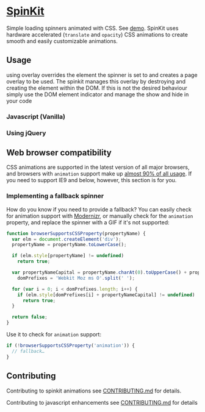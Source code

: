 # [SpinKit](http://tobiasahlin.com/spinkit/)

Simple loading spinners animated with CSS. See [demo](http://tobiasahlin.com/spinkit/). SpinKit uses hardware accelerated (`translate` and `opacity`) CSS animations to create smooth and easily customizable animations. 

## Usage

using overlay overrides the element the spinner is set to and creates a page overlay to be used. The spinkit manages this overlay by destroying and creating the element within the DOM. If this is not the desired behaviour simply use the DOM element indicator and manage the show and hide in your code

### Javascript (Vanilla)

### Using jQuery


## Web browser compatibility

CSS animations are supported in the latest version of all major browsers, and browsers with `animation` support make up [almost 90% of all usage](http://caniuse.com/#feat=css-animation). If you need to support IE9 and below, however, this section is for you.

### Implementing a fallback spinner

How do you know if you need to provide a fallback? You can easily check for animation support with [Modernizr](http://modernizr.com), or manually check for the `animation` property, and replace the spinner with a GIF if it's not supported:

```javascript
function browserSupportsCSSProperty(propertyName) {
  var elm = document.createElement('div');
  propertyName = propertyName.toLowerCase();

  if (elm.style[propertyName] != undefined)
    return true;

  var propertyNameCapital = propertyName.charAt(0).toUpperCase() + propertyName.substr(1),
    domPrefixes = 'Webkit Moz ms O'.split(' ');

  for (var i = 0; i < domPrefixes.length; i++) {
    if (elm.style[domPrefixes[i] + propertyNameCapital] != undefined)
      return true;
  }

  return false;
}
```

Use it to check for `animation` support:

```javascript
if (!browserSupportsCSSProperty('animation')) {
  // fallback…
}
```

## Contributing

Contributing to spinkit animations see [CONTRIBUTING.md](https://github.com/tobiasahlin/SpinKit/blob/master/CONTRIBUTING.md) for details.

Contributing to javascript enhancements see [CONTRIBUTING.md](https://github.com/cr1x56/SpinKit/blob/master/CONTRIBUTING.md) for details